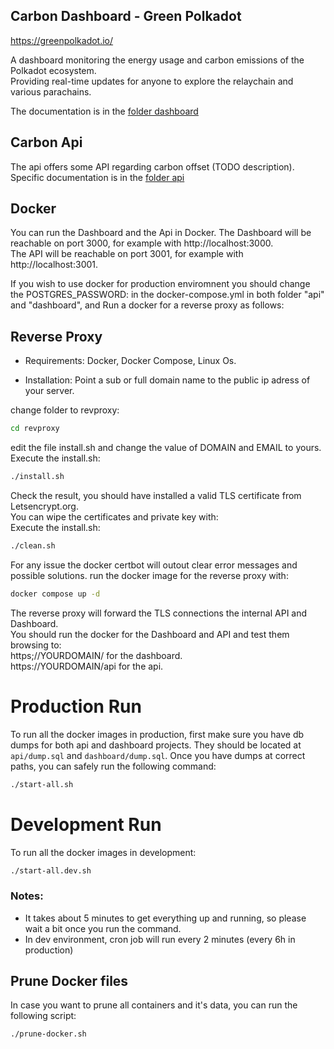 ## Carbon Dashboard - Green Polkadot  
  
https://greenpolkadot.io/  
  
A dashboard monitoring the energy usage and carbon emissions of the Polkadot ecosystem.   
Providing real-time updates for anyone to explore the relaychain and various parachains.  

The documentation is in  the [folder dashboard](/dashboard)  

## Carbon Api  
  
The api offers some API regarding carbon offset (TODO description).  
Specific documentation is in  the [folder api](/api)  

## Docker
You can run the Dashboard and the Api in Docker. 
The Dashboard will be reachable on port 3000, for example with http://localhost:3000.  
The API will be reachable on port 3001, for example with http://localhost:3001.  
  
If you wish to use docker for production enviromnent you should change the POSTGRES_PASSWORD: in the docker-compose.yml in both folder "api" and "dashboard", and Run a docker for a reverse proxy as follows:  

## Reverse Proxy

- Requirements:
Docker, Docker Compose, Linux Os.

- Installation:
Point a sub or full domain name to the public ip adress of your server.  
  
change folder to revproxy:  
```bash
cd revproxy
```
edit the file install.sh and change the value of DOMAIN and EMAIL to yours.  
Execute the install.sh:  
```bash
./install.sh
```
Check the result, you should have installed a valid TLS certificate from Letsencrypt.org.  
You can wipe the certificates and private key with:  
Execute the install.sh:  
```bash
./clean.sh
```  
For any issue the docker certbot will outout clear error messages and possible solutions.
run the docker image for the reverse proxy with:
```bash
docker compose up -d
```
The reverse proxy will forward the TLS connections the internal API and Dashboard.  
You should run the docker for the Dashboard and API and test them browsing to:  
https;//YOURDOMAIN/ for the dashboard.  
https://YOURDOMAIN/api for the api.  

# Production Run
To run all the docker images in production, first make sure you have db dumps for both api and dashboard projects.
They should be located at `api/dump.sql` and `dashboard/dump.sql`. Once you have dumps at correct paths, you can safely run the following command:
```bash
./start-all.sh
```

# Development Run
To run all the docker images in development:
```bash
./start-all.dev.sh
```
### Notes:
- It takes about 5 minutes to get everything up and running, so please wait a bit once you run the command.
- In dev environment, cron job will run every 2 minutes (every 6h in production)

## Prune Docker files
In case you want to prune all containers and it's data, you can run the following script:
```bash
./prune-docker.sh
```